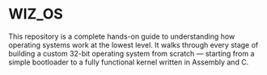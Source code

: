 # WIZ_OS
This repository is a complete hands-on guide to understanding how operating systems work at the lowest level. It walks through every stage of building a custom 32-bit operating system from scratch — starting from a simple bootloader to a fully functional kernel written in Assembly and C.
